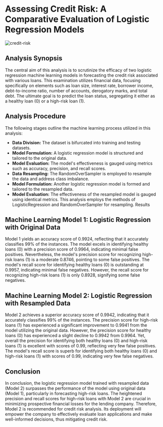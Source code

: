 # Assessing Credit Risk: A Comparative Evaluation of Logistic Regression Models

![credit-risk](https://github.com/AnushDeCosta/ML-credit-risk-classification/assets/67308030/299d8a77-4dd8-43b8-8a3f-b621fee13496)

## Analysis Synopsis
The central aim of this analysis is to scrutinize the efficacy of two logistic regression machine learning models in forecasting the credit risk associated with various loans. This examination utilizes financial data, focusing specifically on elements such as loan size, interest rate, borrower income, debt-to-income ratio, number of accounts, derogatory marks, and total debt. The ultimate goal is to predict the loan status, segregating it either as a healthy loan (0) or a high-risk loan (1).

## Analysis Procedure
The following stages outline the machine learning process utilized in this analysis:

- **Data Division:** The dataset is bifurcated into training and testing datasets.
- **Model Formulation:** A logistic regression model is structured and tailored to the original data.
- **Model Evaluation:** The model's effectiveness is gauged using metrics such as accuracy, precision, and recall scores.
- **Data Resampling:** The RandomOverSampler is employed to resample the data and address class imbalance.
- **Model Formulation:** Another logistic regression model is formed and tailored to the resampled data.
- **Model Evaluation:** The effectiveness of the resampled model is gauged using identical metrics.
This analysis employs the methods of LogisticRegression and RandomOverSampler for resampling.
Results

## Machine Learning Model 1: Logistic Regression with Original Data
Model 1 yields an accuracy score of 0.9924, reflecting that it accurately classifies 99% of the instances. The model excels in identifying healthy loans (0) with a precision score of 0.9964, indicating minimal false positives. Nevertheless, the model's precision score for recognizing high-risk loans (1) is a moderate 0.8746, pointing to some false positives. The model's recall score for identifying healthy loans (0) is outstanding at 0.9957, indicating minimal false negatives. However, the recall score for recognizing high-risk loans (1) is only 0.8928, signifying some false negatives.

## Machine Learning Model 2: Logistic Regression with Resampled Data
Model 2 achieves a superior accuracy score of 0.9942, indicating that it accurately classifies 99% of the instances. The precision score for high-risk loans (1) has experienced a significant improvement to 0.9941 from the model utilizing the original data. However, the precision score for healthy loans (0) has experienced a slight decline to 0.9942 from 0.9964. Yet, overall the precision for identifying both healthy loans (0) and high-risk loans (1) is excellent with scores of 0.99, reflecting very few false positives. The model's recall score is superb for identifying both healthy loans (0) and high-risk loans (1) with scores of 0.99, indicating very few false negatives.

## Conclusion
In conclusion, the logistic regression model trained with resampled data (Model 2) surpasses the performance of the model using original data (Model 1), particularly in forecasting high-risk loans. The heightened precision and recall scores for high-risk loans with Model 2 are crucial in minimizing prospective financial losses for the lending company. Therefore, Model 2 is recommended for credit risk analysis. Its deployment will empower the company to effectively evaluate loan applications and make well-informed decisions, thus mitigating credit risk.





